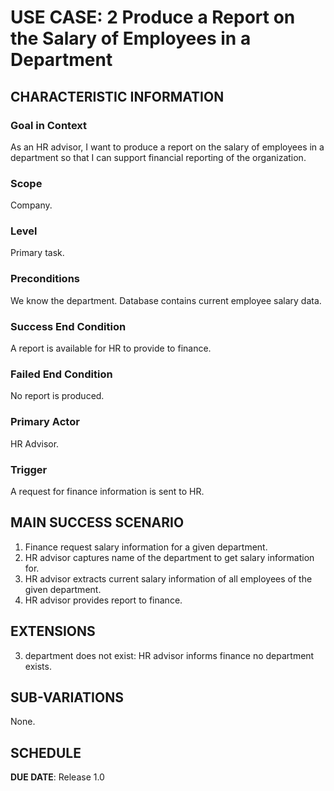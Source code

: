 # USE CASE: 2 Produce a Report on the Salary of Employees in a Department

## CHARACTERISTIC INFORMATION

### Goal in Context

As an HR advisor, I want to produce a report on the salary of employees in a department so that I can support financial reporting of the organization.

### Scope

Company.

### Level

Primary task.

### Preconditions

We know the department. Database contains current employee salary data.

### Success End Condition

A report is available for HR to provide to finance.

### Failed End Condition

No report is produced.

### Primary Actor

HR Advisor.

### Trigger

A request for finance information is sent to HR.

## MAIN SUCCESS SCENARIO


1. Finance request salary information for a given department.
2. HR advisor captures name of the department to get salary information for.
3. HR advisor extracts current salary information of all employees of the given department.
4. HR advisor provides report to finance.


## EXTENSIONS

3. 
    department does not exist:
        HR advisor informs finance no department exists.


## SUB-VARIATIONS

None.

## SCHEDULE

**DUE DATE**: Release 1.0

